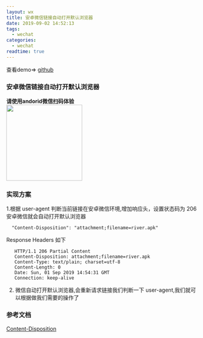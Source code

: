 ```yaml
---
layout: wx
title: 安卓微信链接自动打开默认浏览器
date: 2019-09-02 14:52:13
tags: 
  - wechat
categories:
  - wechat
readtime: true
---
```


查看demo=> [github](https://github.com/gexin1/wx-open-browser)
<!--more-->
### 安卓微信链接自动打开默认浏览器

**请使用andorid微信扫码体验**
<br /> 
<img width='200' src="https://p1-jj.byteimg.com/tos-cn-i-t2oaga2asx/gold-user-assets/2019/9/2/16cf0bebbb378c6b~tplv-t2oaga2asx-image.image" >

### 实现方案

1.根据 user-agent 判断当前链接在安卓微信环境,增加响应头，设置状态码为 206 安卓微信就会自动打开默认浏览器

```
  "Content-Disposition": "attachment;filename=river.apk"
```

Response Headers 如下

```
   HTTP/1.1 206 Partial Content
   Content-Disposition: attachment;filename=river.apk
   Content-Type: text/plain; charset=utf-8
   Content-Length: 0
   Date: Sun, 01 Sep 2019 14:54:31 GMT
   Connection: keep-alive
```

2.  微信自动打开默认浏览器,会重新请求链接我们判断一下 user-agent,我们就可以根据做我们需要的操作了

### 参考文档

[Content-Disposition](https://developer.mozilla.org/zh-CN/docs/Web/HTTP/Headers/Content-Disposition)